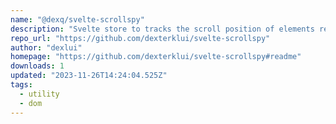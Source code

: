 ```yaml
---
name: "@dexq/svelte-scrollspy"
description: "Svelte store to tracks the scroll position of elements registered using a provided Svelte action"
repo_url: "https://github.com/dexterklui/svelte-scrollspy"
author: "dexlui"
homepage: "https://github.com/dexterklui/svelte-scrollspy#readme"
downloads: 1
updated: "2023-11-26T14:24:04.525Z"
tags: 
  - utility
  - dom
---
```

